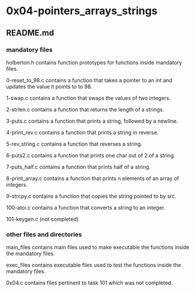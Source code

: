 # 0x04-pointers_arrays_strings
## README.md

### mandatory files
holberton.h contains function prototypes for functions inside mandatory files.

0-reset_to_98.c
contains a function that takes a pointer to an int and updates the value it points to to 98.

1-swap.c
contains a function that swaps the values of two integers.

2-strlen.c
contains a function that returns the length of a strings.

3-puts.c
contains a function that prints a string, followed by a newline.

4-print_rev.c
contains a function that prints a string in reverse.

5-rev_string.c
contains a function that reverses a string.

6-puts2.c
contains a function that prints one char out of 2 of a string.

7-puts_half.c
contains a function that prints half of a string.

8-print_array.c
contains a function that prints n elements of an array of integers.

9-strcpy.c
contains a function that copies the string pointed to by src.

100-atoi.c
contains a function that converts a string to an integer.

101-keygen.c (not completed)

### other files and directories
main_files contains main files used to make executable the functions inside the mandatory files.

exec_files contains executable files used to test the functions inside the mandatory files.

0x04.c contains files pertinent to task 101 which was not completed.
